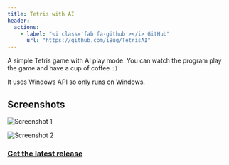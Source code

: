 ```yaml
---
title: Tetris with AI
header:
  actions:
    - label: "<i class='fab fa-github'></i> GitHub"
      url: "https://github.com/iBug/TetrisAI"
---
```


A simple Tetris game with AI play mode. You can watch the program play the game and have a cup of coffee `:)`

It uses Windows API so only runs on Windows.

## Screenshots

![Screenshot 1](/image/TetrisAI/1.png)

![Screenshot 2](/image/TetrisAI/2.png)

### [Get the latest release](https://github.com/iBug/TetrisAI/releases/latest)
